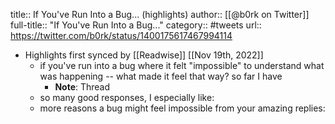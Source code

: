 title:: If You've Run Into a Bug... (highlights)
author:: [[@b0rk on Twitter]]
full-title:: "If You've Run Into a Bug..."
category:: #tweets
url:: https://twitter.com/b0rk/status/1400175617467994114

- Highlights first synced by [[Readwise]] [[Nov 19th, 2022]]
	- if you've run into a bug where it felt "impossible" to understand what was happening -- what made it feel that way? so far I have
		- **Note**: Thread
	- so many good responses, I especially like:
	- more reasons a bug might feel impossible from your amazing replies: